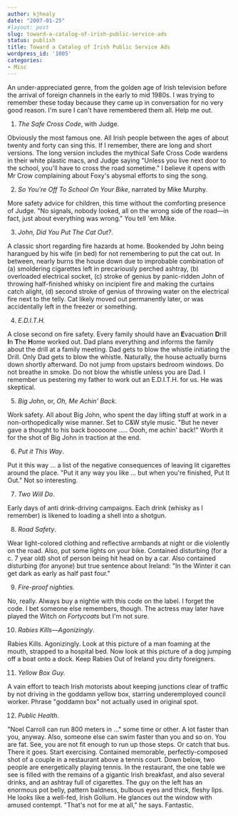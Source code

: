 ```yaml
---
author: kjhealy
date: "2007-01-25"
#layout: post
slug: toward-a-catalog-of-irish-public-service-ads
status: publish
title: Toward a Catalog of Irish Public Service Ads
wordpress_id: '1005'
categories:
- Misc
---
```


An under-appreciated genre, from the golden age of Irish television before the arrival of foreign channels in the early to mid 1980s. I was trying to remember these today because they came up in conversation for no very good reason. I'm sure I can't have remembered them all. Help me out.

1. *The Safe Cross Code*, with Judge.

Obviously the most famous one. All Irish people between the ages of about twenty and forty can sing this. If I remember, there are long and short versions. The long version includes the mythical Safe Cross Code wardens in their white plastic macs, and Judge saying "Unless you live next door to the school, you'll have to cross the road sometime." I believe it opens with Mr Crow complaining about Foxy's abysmal efforts to sing the song.

2. *So You're Off To School On Your Bike*, narrated by Mike Murphy.

More safety advice for children, this time without the comforting presence of Judge. "No signals, nobody looked, all on the wrong side of the road—in fact, just about everything was wrong." You tell 'em Mike.

3. *John, Did You Put The Cat Out?*.

A classic short regarding fire hazards at home. Bookended by John being harangued by his wife (in bed) for not remembering to put the cat out. In between, nearly burns the house down due to improbable combination of (a) smoldering cigarettes left in precariously perched ashtray, (b) overloaded electrical socket, (c) stroke of genius by panic-ridden John of throwing half-finished whisky on incipient fire and making the curtains catch alight, (d) second stroke of genius of throwing water on the electrical fire next to the telly. Cat likely moved out permanently later, or was accidentally left in the freezer or something.

4. *E.D.I.T.H.*

A close second on fire safety. Every family should have an **E**vacuation **D**rill **I**n **T**he **H**ome worked out. Dad plans everything and informs the family about the drill at a family meeting. Dad gets to blow the whistle initiating the Drill. Only Dad gets to blow the whistle. Naturally, the house actually burns down shortly afterward. Do not jump from upstairs bedroom windows. Do not breathe in smoke. Do not blow the whistle unless you are Dad. I remember us pestering my father to work out an E.D.I.T.H. for us. He was skeptical.

5. *Big John*, or, *Oh, Me Achin' Back*.

Work safety. All about Big John, who spent the day lifting stuff at work in a non-orthopedically wise manner. Set to C&W style music. "But he never gave a thought to his back booooone ….. Oooh, me achin' back!" Worth it for the shot of Big John in traction at the end.

6. *Put it This Way*.

Put it this way … a list of the negative consequences of leaving lit cigarettes around the place. "Put it any way you like … but when you're finished, Put It Out." Not so interesting.

7. *Two Will Do*.

Early days of anti drink-driving campaigns. Each drink (whisky as I remember) is likened to loading a shell into a shotgun.

8. *Road Safety*.

Wear light-colored clothing and reflective armbands at night or die violently on the road. Also, put some lights on your bike. Contained disturbing (for a c. 7 year old) shot of person being hit head on by a car. Also contained disturbing (for anyone) but true sentence about Ireland: "In the Winter it can get dark as early as half past four."

9. *Fire-proof nighties.*

No, really. Always buy a nightie with this code on the label. I forget the code. I bet someone else remembers, though. The actress may later have played the Witch on *Fortycoats* but I'm not sure.

10. *Rabies Kills—Agonizingly*.

Rabies Kills. Agonizingly. Look at this picture of a man foaming at the mouth, strapped to a hospital bed. Now look at this picture of a dog jumping off a boat onto a dock. Keep Rabies Out of Ireland you dirty foreigners.

11. *Yellow Box Guy.*

A vain effort to teach Irish motorists about keeping junctions clear of traffic by not driving in the goddamn yellow box, starring underemployed council worker. Phrase "goddamn box" not actually used in original spot.

12. *Public Health.*

"Noel Carroll can run 800 meters in …" some time or other. A lot faster than you, anyway. Also, someone else can swim faster than you and so on. You are fat. See, you are not fit enough to run up those steps. Or catch that bus. There it goes. Start exercising. Contained memorable, perfectly-composed shot of a couple in a restaurant above a tennis court. Down below, two people are energetically playing tennis. In the restaurant, the one table we see is filled with the remains of a gigantic Irish breakfast, and also several drinks, and an ashtray full of cigarettes. The guy on the left has an enormous pot belly, pattern baldness, bulbous eyes and thick, fleshy lips. He looks like a well-fed, Irish Gollum. He glances out the window with amused contempt. "That's not for me at all," he says. Fantastic.
